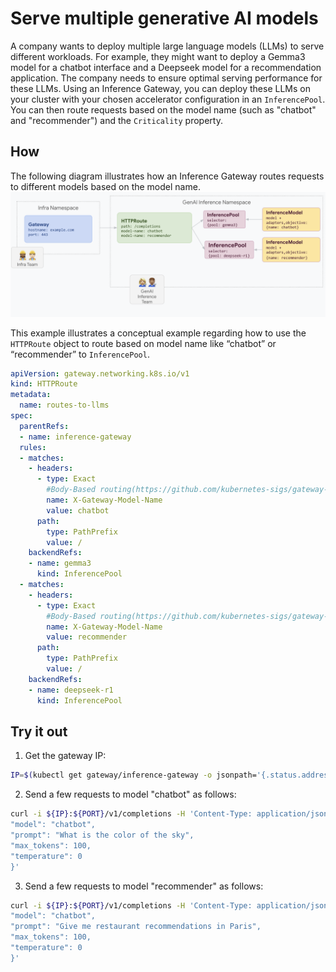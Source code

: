 # Serve multiple generative AI models
A company wants to deploy multiple large language models (LLMs) to serve different workloads. 
For example, they might want to deploy a Gemma3 model for a chatbot interface and a Deepseek model for a recommendation application. 
The company needs to ensure optimal serving performance for these LLMs.
Using an Inference Gateway, you can deploy these LLMs on your cluster with your chosen accelerator configuration in an `InferencePool`. 
You can then route requests based on the model name (such as "chatbot" and "recommender") and the `Criticality` property.

## How
The following diagram illustrates how an Inference Gateway routes requests to different models based on the model name.
![Serving multiple generative AI models](../images/serve-mul-gen-AI-models.png)

This example illustrates a conceptual example regarding how to use the `HTTPRoute` object to route based on model name like “chatbot” or “recommender” to `InferencePool`.
```yaml
apiVersion: gateway.networking.k8s.io/v1
kind: HTTPRoute
metadata:
  name: routes-to-llms
spec:
  parentRefs:
  - name: inference-gateway
  rules:
  - matches:
    - headers:
      - type: Exact
        #Body-Based routing(https://github.com/kubernetes-sigs/gateway-api-inference-extension/blob/main/pkg/bbr/README.md) is being used to copy the model name from the request body to the header.
        name: X-Gateway-Model-Name
        value: chatbot
      path:
        type: PathPrefix
        value: /
    backendRefs:
    - name: gemma3
      kind: InferencePool
  - matches:
    - headers:
      - type: Exact
        #Body-Based routing(https://github.com/kubernetes-sigs/gateway-api-inference-extension/blob/main/pkg/bbr/README.md) is being used to copy the model name from the request body to the header.
        name: X-Gateway-Model-Name
        value: recommender
      path:
        type: PathPrefix
        value: /
    backendRefs:
    - name: deepseek-r1
      kind: InferencePool     
```

## Try it out

1. Get the gateway IP:
```bash
IP=$(kubectl get gateway/inference-gateway -o jsonpath='{.status.addresses[0].value}'); PORT=80
```
2. Send a few requests to model "chatbot" as follows:
```bash
curl -i ${IP}:${PORT}/v1/completions -H 'Content-Type: application/json' -d '{
"model": "chatbot",
"prompt": "What is the color of the sky",
"max_tokens": 100,
"temperature": 0
}'
```
3. Send a few requests to model "recommender" as follows:
```bash
curl -i ${IP}:${PORT}/v1/completions -H 'Content-Type: application/json' -d '{
"model": "chatbot",
"prompt": "Give me restaurant recommendations in Paris",
"max_tokens": 100,
"temperature": 0
}'
```